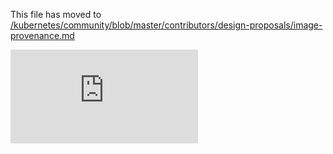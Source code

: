 This file has moved to [/kubernetes/community/blob/master/contributors/design-proposals/image-provenance.md](https://github.com/kubernetes/community/blob/master/contributors/design-proposals/image-provenance.md)


<!-- BEGIN MUNGE: GENERATED_ANALYTICS -->
[![Analytics](https://kubernetes-site.appspot.com/UA-36037335-10/GitHub/docs/proposals/image-provenance.md?pixel)]()
<!-- END MUNGE: GENERATED_ANALYTICS -->

